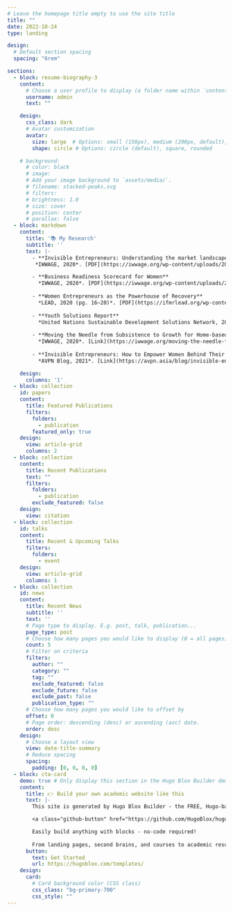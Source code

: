 ```yaml
---
# Leave the homepage title empty to use the site title
title: ""
date: 2022-10-24
type: landing

design:
  # Default section spacing
  spacing: "6rem"

sections:
  - block: resume-biography-3
    content:
      # Choose a user profile to display (a folder name within `content/authors/`)
      username: admin
      text: ""

    design:
      css_class: dark
      # Avatar customization
      avatar:
        size: large  # Options: small (150px), medium (200px, default), large (320px), xl (400px), xxl (500px)
        shape: circle # Options: circle (default), square, rounded

    # background:
      # color: black
      # image:
      # Add your image background to `assets/media/`.
      # filename: stacked-peaks.svg
      # filters:
      # brightness: 1.0
      # size: cover
      # position: center
      # parallax: false
  - block: markdown
    content:
      title: '📚 My Research'
      subtitle: ''
      text: |-
        - **Invisible Entrepreneurs: Understanding the market landscape and enterprise readiness for women-led home-based businesses in Tamil Nadu and Rajasthan**  
         *IWWAGE, 2020*. [PDF](https://iwwage.org/wp-content/uploads/2021/01/IWWAGE_LEAD_report.pdf)

        - **Business Readiness Scorecard for Women**  
          *IWWAGE, 2020*. [PDF](https://iwwage.org/wp-content/uploads/2020/08/business-Readiness-Scorecard.pdf)
        
        - **Women Entrepreneurs as the Powerhouse of Recovery**  
          *LEAD, 2020 (pg. 16–20)*. [PDF](https://ifmrlead.org/wp-content/uploads/2020/11/Report_Women-Entrepreneurs-as-Powerhouse-of-Recovery-upd.pdf)
        
        - **Youth Solutions Report**  
          *United Nations Sustainable Development Solutions Network, 2020*. [PDF](https://www.undp.org/sites/g/files/zskgke326/files/publications/UNDP-RBAP-SDSN-joint-report-Youth-Solutions-Report-2020.pdf)
        
        - **Moving the Needle from Subsistence to Growth for Home-based Businesses**  
          *IWWAGE, 2020*. [Link](https://iwwage.org/moving-the-needle-from-subsistence-to-growth-for-home-based-businesses/)
        
        - **Invisible Entrepreneurs: How to Empower Women Behind Their Craft**  
          *AVPN Blog, 2021*. [Link](https://avpn.asia/blog/invisible-entrepreneurs-empower-women-behind-craft/)

    design:
      columns: '1'
  - block: collection
    id: papers
    content:
      title: Featured Publications
      filters:
        folders:
          - publication
        featured_only: true
    design:
      view: article-grid
      columns: 2
  - block: collection
    content:
      title: Recent Publications
      text: ""
      filters:
        folders:
          - publication
        exclude_featured: false
    design:
      view: citation
  - block: collection
    id: talks
    content:
      title: Recent & Upcoming Talks
      filters:
        folders:
          - event
    design:
      view: article-grid
      columns: 1
  - block: collection
    id: news
    content:
      title: Recent News
      subtitle: ''
      text: ''
      # Page type to display. E.g. post, talk, publication...
      page_type: post
      # Choose how many pages you would like to display (0 = all pages)
      count: 5
      # Filter on criteria
      filters:
        author: ""
        category: ""
        tag: ""
        exclude_featured: false
        exclude_future: false
        exclude_past: false
        publication_type: ""
      # Choose how many pages you would like to offset by
      offset: 0
      # Page order: descending (desc) or ascending (asc) date.
      order: desc
    design:
      # Choose a layout view
      view: date-title-summary
      # Reduce spacing
      spacing:
        padding: [0, 0, 0, 0]
  - block: cta-card
    demo: true # Only display this section in the Hugo Blox Builder demo site
    content:
      title: 👉 Build your own academic website like this
      text: |-
        This site is generated by Hugo Blox Builder - the FREE, Hugo-based open source website builder trusted by 250,000+ academics like you.

        <a class="github-button" href="https://github.com/HugoBlox/hugo-blox-builder" data-color-scheme="no-preference: light; light: light; dark: dark;" data-icon="octicon-star" data-size="large" data-show-count="true" aria-label="Star HugoBlox/hugo-blox-builder on GitHub">Star</a>

        Easily build anything with blocks - no-code required!
        
        From landing pages, second brains, and courses to academic resumés, conferences, and tech blogs.
      button:
        text: Get Started
        url: https://hugoblox.com/templates/
    design:
      card:
        # Card background color (CSS class)
        css_class: "bg-primary-700"
        css_style: ""
---
```

